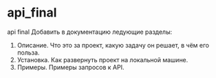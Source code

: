 # api_final
api final
Добавить в документацию ледующие разделы:

1. Описание. Что это за проект, какую задачу он решает, в чём его польза.
1. Установка. Как развернуть проект на локальной машине.
3. Примеры. Примеры запросов к API.
